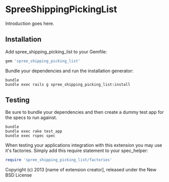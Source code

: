 SpreeShippingPickingList
========================

Introduction goes here.

Installation
------------

Add spree_shipping_picking_list to your Gemfile:

```ruby
gem 'spree_shipping_picking_list'
```

Bundle your dependencies and run the installation generator:

```shell
bundle
bundle exec rails g spree_shipping_picking_list:install
```

Testing
-------

Be sure to bundle your dependencies and then create a dummy test app for the specs to run against.

```shell
bundle
bundle exec rake test_app
bundle exec rspec spec
```

When testing your applications integration with this extension you may use it's factories.
Simply add this require statement to your spec_helper:

```ruby
require 'spree_shipping_picking_list/factories'
```

Copyright (c) 2013 [name of extension creator], released under the New BSD License
